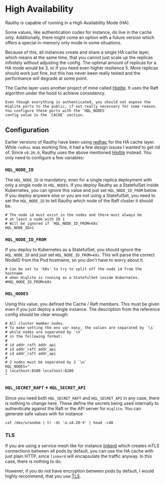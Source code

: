 # High Availability

Rauthy is capable of running in a High Availability Mode (HA).

Some values, like authentication codes for instance, do live in the cache only. Additionally, there might come an
option with a future version which offers a special in-memory only mode in some situations.

Because of this, all instances create and share a single HA cache layer, which means at the same time, that you cannot
just scale up the replicas infinitely without adjusting the config. The optimal amount of replicas for a HA mode would
be 3, or if you need even higher resilience 5. More replicas should work just fine, but this has never been really
tested and the performance will degrade at some point.

The Cache layer uses another project of mine called [Hiqlite](https://github.com/sebadob/hiqlite). It uses the Raft
algorithm under the hood to achieve consistency.

```admonish caution
Even though everything is authenticated, you should not expose the
Hiqlite ports to the public, if not really necessary for some reason. You configure these ports with the `HQL_NODES`
config value in the `CACHE` section.
```

## Configuration

Earlier versions of Rauthy have been using [redhac](https://github.com/sebadob/redhac) for the HA cache layer. While
`redhac` was working fine, it had a few design issues I wanted to get rid of. Since `v0.26.0`, Rauthy uses the above
mentioned [Hiqlite](https://github.com/sebadob/hiqlite) instead. You only need to configure a few variables:

### `HQL_NODE_ID`

The `HQL_NODE_ID` is mandatory, even for a single replica deployment with only a single node in `HQL_NODES`.
If you deploy Rauthy as a StatefulSet inside Kubernetes, you can ignore this value and just set `HQL_NODE_ID_FROM`
below. If you deploy anywere else or you are not using a StatefulSet, you need to set the `HQL_NODE_ID` to tell Rauthy
which node of the Raft cluster it should be.

```
# The node id must exist in the nodes and there must always be
# at least a node with ID 1
# Will be ignored if `HQL_NODE_ID_FROM=k8s`
HQL_NODE_ID=1
```

### `HQL_NODE_ID_FROM`

If you deploy to Kubernetes as a StatefulSet, you should ignore the `HQL_NODE_ID` and just set `HQL_NODE_ID_FROM=k8s`.
This will parse the correct NodeID from the Pod hostname, so you don't have to worry about it.

```
# Can be set to 'k8s' to try to split off the node id from the hostname
# when Hiqlite is running as a StatefulSet inside Kubernetes.
#HQL_NODE_ID_FROM=k8s
```

### `HQL_NODES`

Using this value, you defined the Cache / Raft members. This must be given even if you just deploy a single instance.
The description from the reference config should be clear enough:

```
# All cluster member nodes.
# To make setting the env var easy, the values are separated by `\s`
# while nodes are separated by `\n`
# in the following format:
#
# id addr_raft addr_api
# id addr_raft addr_api
# id addr_raft addr_api
#
# 2 nodes must be separated by 2 `\n`
HQL_NODES="
1 localhost:8100 localhost:8200
"
```

### `HQL_SECRET_RAFT` + `HQL_SECRET_API`

Since you need both `HQL_SECRET_RAFT` and `HQL_SECRET_API` in any case, there is nothing to change here. These define
the secrets being used internally to authenticate against the Raft or the API server for `Hiqlite`.
You can generate safe values with for instance

```
cat /dev/urandom | tr -dc 'a-zA-Z0-9' | head -c48
```

### TLS

If you are using a service mesh like for instance [linkerd](https://linkerd.io/) which creates mTLS connections between
all pods by default, you can use the HA cache with just plain HTTP, since `linkerd` will encapsulate the traffic anyway.
In this case, there is nothing to do.

However, if you do not have encryption between pods by default, I would highly recommend, that you use [TLS](tls.md). 
